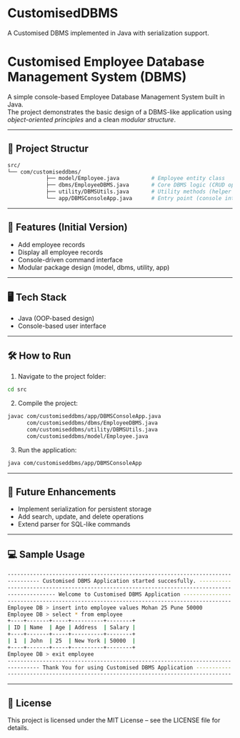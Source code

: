 # CustomisedDBMS
A Customised DBMS implemented in Java with serialization support.

# Customised Employee Database Management System (DBMS)

A simple console-based Employee Database Management System built in Java.  
The project demonstrates the basic design of a DBMS-like application using *object-oriented principles* and a clean *modular structure*.

---

## 📂 Project Structur
```bash
src/ 
└── com/customiseddbms/ 
            ├── model/Employee.java          # Employee entity class 
            ├── dbms/EmployeeDBMS.java       # Core DBMS logic (CRUD operations) 
            ├── utility/DBMSUtils.java       # Utility methods (helper functions) 
            └── app/DBMSConsoleApp.java      # Entry point (console interface)
```
---

## 🚀 Features (Initial Version)

- Add employee records  
- Display all employee records  
- Console-driven command interface
- Modular package design (model, dbms, utility, app)

---

## 🖥 Tech Stack

- Java (OOP-based design)  
- Console-based user interface  

---

## 🛠 How to Run

1. Navigate to the project folder:
```bash
cd src
```
2. Compile the project:
```bash
javac com/customiseddbms/app/DBMSConsoleApp.java 
      com/customiseddbms/dbms/EmployeeDBMS.java 
      com/customiseddbms/utility/DBMSUtils.java 
      com/customiseddbms/model/Employee.java
```
3. Run the application:
```bash
java com/customiseddbms/app/DBMSConsoleApp
```
---

## 📌 Future Enhancements

- Implement serialization for persistent storage
- Add search, update, and delete operations
- Extend parser for SQL-like commands

---

## 💻 Sample Usage
```bash
----------------------------------------------------------------------
---------- Customised DBMS Application started succesfully. ----------
----------------------------------------------------------------------
--------------- Welcome to Customised DBMS Application ---------------
----------------------------------------------------------------------
Employee DB > insert into employee values Mohan 25 Pune 50000
Employee DB > select * from employee
+----+-------+-----+----------+--------+
| ID | Name  | Age | Address  | Salary |
+----+-------+-----+----------+--------+
| 1  | John  | 25  | New York | 50000  |
+----+-------+-----+----------+--------+
Employee DB > exit employee
----------------------------------------------------------------------
---------- Thank You for using Customised DBMS Application -----------
----------------------------------------------------------------------
```
---

## 📖 License

This project is licensed under the MIT License – see the LICENSE file for details.
